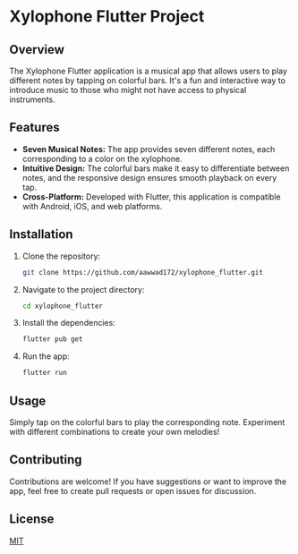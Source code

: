 # Xylophone Flutter Project

## Overview

The Xylophone Flutter application is a musical app that allows users to play different notes by tapping on colorful bars. It's a fun and interactive way to introduce music to those who might not have access to physical instruments.

## Features

- **Seven Musical Notes:** The app provides seven different notes, each corresponding to a color on the xylophone.
- **Intuitive Design:** The colorful bars make it easy to differentiate between notes, and the responsive design ensures smooth playback on every tap.
- **Cross-Platform:** Developed with Flutter, this application is compatible with Android, iOS, and web platforms.

## Installation

1. Clone the repository:
   ```bash
   git clone https://github.com/aawwad172/xylophone_flutter.git
   ```
2. Navigate to the project directory:
   ```bash
   cd xylophone_flutter
   ```
3. Install the dependencies:
   ```bash
   flutter pub get
   ```
4. Run the app:
   ```bash
   flutter run
   ```

## Usage

Simply tap on the colorful bars to play the corresponding note. Experiment with different combinations to create your own melodies!

## Contributing

Contributions are welcome! If you have suggestions or want to improve the app, feel free to create pull requests or open issues for discussion.

## License

[MIT](./LICENSE)